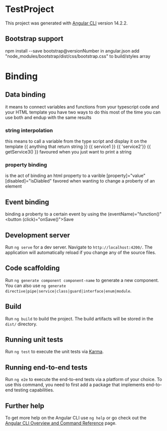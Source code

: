 # TestProject

This project was generated with [Angular CLI](https://github.com/angular/angular-cli) version 14.2.2.

## Bootstrap support

npm install --save bootstrap@versionNumber
in angular.json add "node_modules/bootstrap/dist/css/bootstrap.css" to build/styles array

# Binding

## Data binding
it means to connect variables and functions from your typescript code and your HTML template
you have two ways to do this most of the time you can use both and endup with the same results

### string interpolation

this means to call a variable from the type script and display it on the template
{{ anything that return string }}
{{ service1 }}
{{ 'service2'}}
{{ getService3() }}
favoured when you just want to print a string

### property binding

is the act of binding an html property to a varible [property]="value"
[disabled]="isDiabled"
favored when wanting to change a proberty of an element

## Event binding
binding a proberty to a certain event by using the (eventName)="function()"
  <button (click)="onSave()">Save</button>

## Development server

Run `ng serve` for a dev server. Navigate to `http://localhost:4200/`. The application will automatically reload if you change any of the source files.

## Code scaffolding

Run `ng generate component component-name` to generate a new component. You can also use `ng generate directive|pipe|service|class|guard|interface|enum|module`.

## Build

Run `ng build` to build the project. The build artifacts will be stored in the `dist/` directory.

## Running unit tests

Run `ng test` to execute the unit tests via [Karma](https://karma-runner.github.io).

## Running end-to-end tests

Run `ng e2e` to execute the end-to-end tests via a platform of your choice. To use this command, you need to first add a package that implements end-to-end testing capabilities.

## Further help

To get more help on the Angular CLI use `ng help` or go check out the [Angular CLI Overview and Command Reference](https://angular.io/cli) page.
